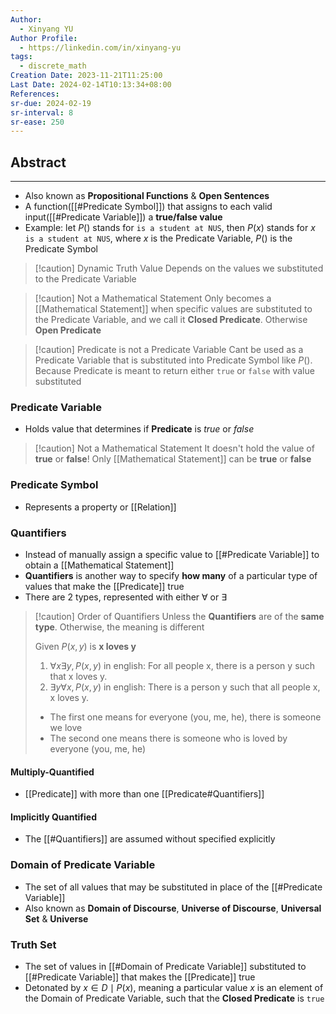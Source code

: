 ```yaml
---
Author:
  - Xinyang YU
Author Profile:
  - https://linkedin.com/in/xinyang-yu
tags:
  - discrete_math
Creation Date: 2023-11-21T11:25:00
Last Date: 2024-02-14T10:13:34+08:00
References: 
sr-due: 2024-02-19
sr-interval: 8
sr-ease: 250
---
```

## Abstract
---
- Also known as **Propositional Functions** & **Open Sentences**
- A function([[#Predicate Symbol]]) that assigns to each valid input([[#Predicate Variable]]) a **true/false value**
- Example: let $P()$ stands for `is a student at NUS`, then  $P(x)$ stands for $x$ `is a student at NUS`, where $x$ is the Predicate Variable, $P()$ is the Predicate Symbol


>[!caution] Dynamic Truth Value
>Depends on the values we substituted to the Predicate Variable

>[!caution] Not a Mathematical Statement
>Only becomes a [[Mathematical Statement]] when specific values are substituted to the Predicate Variable, and we call it **Closed Predicate**. Otherwise **Open Predicate**

>[!caution] Predicate is not a Predicate Variable
> Cant be used as a Predicate Variable that is substituted into Predicate Symbol like $P()$. Because Predicate is meant to return either `true` or `false` with value substituted 

### Predicate Variable
- Holds value that determines if **Predicate** is *true* or *false*
>[!caution] Not a Mathematical Statement
>It doesn't hold the value of **true** or **false**! Only [[Mathematical Statement]] can be **true** or **false**
### Predicate Symbol
- Represents a property or [[Relation]]
### Quantifiers
- Instead of manually assign a specific value to [[#Predicate Variable]] to obtain a [[Mathematical Statement]]
- **Quantifiers** is another way to specify **how many** of a particular type of values that make the [[Predicate]] true
- There are 2 types, represented with either  $\forall$ or $\exists$

>[!caution] Order of Quantifiers
>Unless the **Quantifiers** are of the **same type**. Otherwise, the meaning is different
>
> Given $P(x,y)$ is **x loves y**
> 1. $\forall x \exists y, P(x,y)$  in english: For all people x, there is a person y such that x loves y.
> 2. $\exists y \forall x, P(x,y)$ in english: There is a person y such that all people x, x loves y. 
>    
> - The first one means for everyone (you, me, he), there is someone we love
> - The second one means there is someone who is loved by everyone (you, me, he)

#### Multiply-Quantified
- [[Predicate]] with more than one [[Predicate#Quantifiers]]

#### Implicitly Quantified
- The [[#Quantifiers]] are assumed without specified explicitly
 
### Domain of Predicate Variable
- The set of all values that may be substituted in place of the [[#Predicate Variable]]
- Also known as **Domain of Discourse**, **Universe of Discourse**, **Universal Set** & **Universe**
### Truth Set
- The set of values in [[#Domain of Predicate Variable]] substituted to [[#Predicate Variable]] that makes the [[Predicate]] true
- Detonated by ${x \in D \mid P(x)}$, meaning a particular value $x$ is an element of the Domain of Predicate Variable, such that the **Closed Predicate** is `true`
